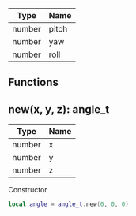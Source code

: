 Type | Name
------------ | -------------
number | pitch
number | yaw
number | roll

## Functions

## **new(x, y, z)**: angle_t
Type | Name
------------ | -------------
number | x
number | y
number | z

Constructor
```lua
local angle = angle_t.new(0, 0, 0)
```